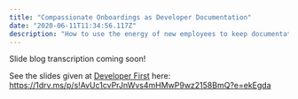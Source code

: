 ```yaml
---
title: "Compassionate Onboardings as Developer Documentation"
date: "2020-06-11T11:34:56.117Z"
description: "How to use the energy of new employees to keep documentation up-to-date and useful."
---
```


Slide blog transcription coming soon!

See the slides given at [Developer First](https://developer-first.com/josh-goldberg) here: https://1drv.ms/p/s!AvUc1cvPrJnWvs4mHMwP9wz2158BmQ?e=ekEgda
